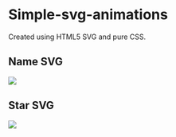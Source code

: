 # Simple-svg-animations
Created using HTML5 SVG and pure CSS. 

## Name SVG 
![](http://i.imgur.com/JbzVr6F.gifv)

## Star SVG
![](http://i.imgur.com/DPIM7QO.gifv)
